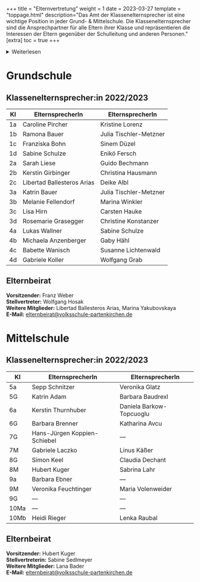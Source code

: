 +++
title = "Elternvertretung"
weight = 1
date = 2023-03-27
template = "toppage.html"
description="Das Amt der Klassenelternsprecher ist eine wichtige Position in jeder Grund- & Mittelschule. Die Klassenelternsprecher sind die Ansprechpartner für alle Eltern ihrer Klasse und repräsentieren die Interessen der Eltern gegenüber der Schulleitung und anderen Personen."
[extra]
toc = true
+++
<details>
<summary>Weiterlesen</summary>
Die Aufgaben der Klassenselternsprecher sind vielfältig. Sie organisieren Elternabende, informieren die Eltern über schulische Angelegenheiten und unterstützen bei der Organisation von Klassenfesten und Ausflügen. Darüber hinaus sind sie Teil des Schulelternbeirats und vertreten die Interessen der Eltern auf Schul- und Gremiensitzungen.

Ein wichtiger Aspekt ihrer Arbeit ist die Zusammenarbeit mit der Lehrerin oder dem Lehrer der Klasse. Sie sind Bindeglied zwischen Eltern und Schule und tragen dazu bei, dass ein gutes Verhältnis zwischen beiden Parteien besteht. Wenn es Probleme oder Konflikte gibt, können sie vermitteln und helfen, eine Lösung zu finden.

Die Klassenselternsprecher haben auch eine wichtige Rolle bei der Mitgestaltung des Schulalltags. Sie können Anregungen und Vorschläge der Eltern an die Schulleitung weitergeben und somit dazu beitragen, dass die Schule den Bedürfnissen der Kinder und Eltern gerecht wird.

Um Klassenselternsprecher:in zu werden, müssen Eltern bei der Wahlversammlung der Klassenelternschaft kandidieren. Hierbei ist es wichtig, dass sie die Unterstützung der anderen Eltern haben und sich aktiv in die Arbeit einbringen möchten. Eine Klassenselternsprecherin wird in der Regel für ein Schuljahr gewählt.

Insgesamt ist das Amt der Klassenselternsprecher ein wichtiges Amt, das eine enge Zusammenarbeit zwischen Eltern und Schule fördert. Durch ihre Arbeit tragen sie dazu bei, dass die Schule den Bedürfnissen der Kinder und Eltern gerecht wird und ein harmonisches Miteinander zwischen beiden Parteien besteht.
</details>

# Grundschule
## Klassenelternsprecher:in 2022/2023

| Kl | ElternsprecherIn           | ElternsprecherIn       |
| -- | -------------------------- | ---------------------- |
| 1a | Caroline Pircher           | Kristine Lorenz        |
| 1b | Ramona Bauer               | Julia Tischler-Metzner |
| 1c | Franziska Bohn             | Sinem Düzel            |
| 1d | Sabine Schulze             | Enikö Fersch           |
| 2a | Sarah Liese                | Guido Bechmann         |
| 2b | Kerstin Girbinger          | Christina Hausmann     |
| 2c | Libertad Ballesteros Arias | Deike Albl             |
| 3a | Katrin Bauer               | Julia Tischler-Metzner |
| 3b | Melanie Fellendorf         | Marina Winkler         |
| 3c | Lisa Hirn                  | Carsten Hauke          |
| 3d | Rosemarie Grasegger        | Christine Konstanzer   |
| 4a | Lukas Wallner              | Sabine Schulze             |
| 4b | Michaela Anzenberger       |Gaby Hähl               |
| 4c | Babette Wanisch          | Susanne Lichtenwald    |
| 4d | Gabriele Koller            | Wolfgang Grab          |
## Elternbeirat
**Vorsitzender:** Franz Weber  
**Stellvertreter:** Wolfgang Hosak  
**Weitere Mitglieder:** Libertad Ballesteros Arias, Marina Yakubovskaya  
**E-Mail:** [elternbeirat@volksschule-partenkirchen.de](mailto:elternbeirat@volksschule-partenkirchen.de)

# Mittelschule
## Klassenelternsprecher:in 2022/2023
| Kl   | ElternsprecherIn             | ElternsprecherIn          |
| ---- | ---------------------------- | ------------------------- |
| 5a   | Sepp Schnitzer               | Veronika Glatz            |
| 5G   | Katrin Adam                  | Barbara Baudrexl          |
| 6a   | Kerstin Thurnhuber           | Daniela Barkow-Topcuoglu |
| 6G   | Barbara Brenner              | Katharina Avcu            |
| 7G   | Hans-Jürgen Koppien-Schiebel | —                         |
| 7M   | Gabriele Laczko              | Linus Käßer               |
| 8G   | Simon Keel                   | Claudia Dechant           |
| 8M   | Hubert Kuger                 | Sabrina Lahr              |
| 9a   | Barbara Ebner                | —                         |
| 9M   | Veronika Feuchtinger         | Maria Volenweider         |
| 9G   | —                            | —                         |
| 10Ma | —                            | —                         |
| 10Mb | Heidi Rieger                 | Lenka Raubal              |

## Elternbeirat
**Vorsitzender:** Hubert Kuger  
**Stellvertreterin:** Sabine Sedlmeyer  
**Weitere Mitglieder:** Lana Bader  
**E-Mail:** [elternbeirat@volksschule-partenkirchen.de](mailto:elternbeirat@volksschule-partenkirchen.de)